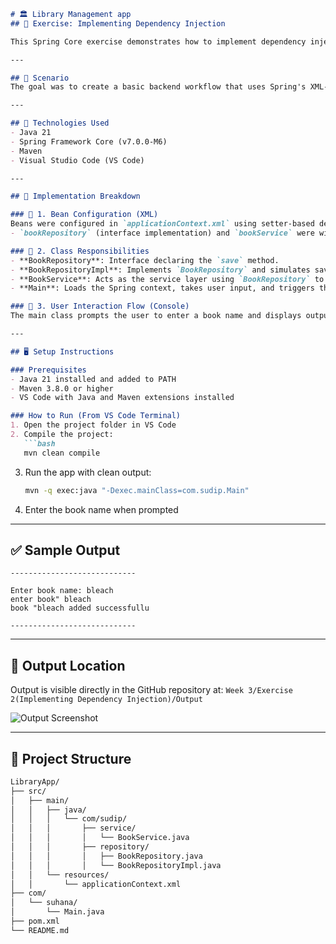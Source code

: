

````markdown
# 🏛️ Library Management app
## 📌 Exercise: Implementing Dependency Injection 

This Spring Core exercise demonstrates how to implement dependency injection using an XML configuration file, with user interaction via the console. The application simulates adding a book to a repository and prints confirmation messages.

---

## 📘 Scenario  
The goal was to create a basic backend workflow that uses Spring's XML-based configuration to inject dependencies and take input from the user through the terminal. The program was fully developed and run inside VS Code.

---

## 🧰 Technologies Used  
- Java 21  
- Spring Framework Core (v7.0.0-M6)  
- Maven  
- Visual Studio Code (VS Code)  

---

## 🧪 Implementation Breakdown  

### 🔹 1. Bean Configuration (XML)  
Beans were configured in `applicationContext.xml` using setter-based dependency injection:  
- `bookRepository` (interface implementation) and `bookService` were wired manually using `<bean>` and `<property>` tags.

### 🔹 2. Class Responsibilities  
- **BookRepository**: Interface declaring the `save` method.  
- **BookRepositoryImpl**: Implements `BookRepository` and simulates saving a book by printing to the console.  
- **BookService**: Acts as the service layer using `BookRepository` to add books.  
- **Main**: Loads the Spring context, takes user input, and triggers the book addition process.

### 🔹 3. User Interaction Flow (Console)  
The main class prompts the user to enter a book name and displays output with separators before and after for clarity.

---

## 🖥️ Setup Instructions  

### Prerequisites  
- Java 21 installed and added to PATH  
- Maven 3.8.0 or higher  
- VS Code with Java and Maven extensions installed  

### How to Run (From VS Code Terminal)  
1. Open the project folder in VS Code  
2. Compile the project:  
   ```bash
   mvn clean compile
````

3. Run the app with clean output:

   ```bash
   mvn -q exec:java "-Dexec.mainClass=com.sudip.Main"
   ```
4. Enter the book name when prompted

---

## ✅ Sample Output

```
----------------------------

Enter book name: bleach
enter book" bleach
book "bleach added successfullu

----------------------------
```

---

## 📁 Output Location

Output is visible directly in the GitHub repository at:
`Week 3/Exercise 2(Implementing Dependency Injection)/Output`

![Output Screenshot](https://github.com/Suhana-Samanta/Cognizant-Digital-Nurture-4.0-JavaFSE-SupersetID-6403192-/blob/main/Week%203/Exercise%202\(Implementing%20Dependency%20Injection\)/Output/dependency%20injection.png?raw=true)

---

## 🧩 Project Structure

```bash
LibraryApp/
├── src/
│   ├── main/
│   │   ├── java/
│   │   │   └── com/sudip/
│   │   │       ├── service/
│   │   │       │   └── BookService.java
│   │   │       ├── repository/
│   │   │       │   ├── BookRepository.java
│   │   │       │   └── BookRepositoryImpl.java
│   │   └── resources/
│   │       └── applicationContext.xml
├── com/
│   └── suhana/
│       └── Main.java
├── pom.xml
└── README.md
```

